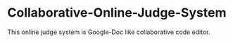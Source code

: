 # Collaborative-Online-Judge-System

This online judge system is Google-Doc like collaborative code editor.
